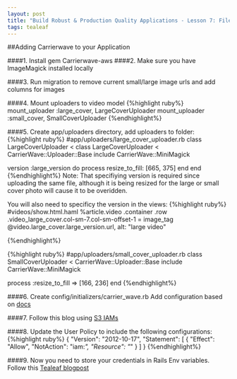 ```yaml
---
layout: post
title: "Build Robust & Production Quality Applications - Lesson 7: File Uploading with Carrierwave"
tags: tealeaf
---
```

##Adding Carrierwave to your Application

####1. Install gem Carrierwave-aws
####2. Make sure you have ImageMagick installed locally

####3. Run migration to remove current small/large image urls and add columns for images

####4. Mount uploaders to video model
{%highlight ruby%}
mount_uploader :large_cover, LargeCoverUploader
mount_uploader :small_cover, SmallCoverUploader
{%endhighlight%}

####5. Create app/uploaders directory, add uploaders to folder:
{%highlight ruby%}
#app/uploaders/large_cover_uploader.rb
class LargeCoverUploader < class LargeCoverUploader < CarrierWave::Uploader::Base
  include CarrierWave::MiniMagick

  version :large_version do
    process resize_to_fill: [665, 375]
  end
end
{%endhighlight%}
Note: That specifiying version is required since uploading the same file, although it is being resized for the large or small cover photo will cause it to be overidden.


You will also need to specificy the version in the views:
{%highlight ruby%}
#videos/show.html.haml
%article.video
  .container
    .row
      .video_large_cover.col-sm-7.col-sm-offset-1
        = image_tag @video.large_cover.large_version.url, alt: "large video"

{%endhighlight%}

{%highlight ruby%}
#app/uploaders/small_cover_uploader.rb
class SmallCoverUploader < CarrierWave::Uploader::Base
  include CarrierWave::MiniMagick

  process :resize_to_fill => [166, 236]
end
{%endhighlight%}

####6. Create config/initializers/carrier_wave.rb
Add configuration based on [docs](https://github.com/carrierwaveuploader/carrierwave#using-amazon-s3)


####7. Follow this blog using [S3 IAMs](http://blog.danielle.tuckerlabs.com/post/60491757671/creating-a-simple-aws-s3-bucket-with-iam-access)

####8. Update the User Policy to include the following configurations:
{%highlight ruby%}
{
  "Version": "2012-10-17",
  "Statement": [
    {
      "Effect": "Allow",
      "NotAction": "iam:*",
      "Resource": "*"
    }
  ]
}
{%endhighlight%}

####9. Now you need to store your credentials in Rails Env variables. Follow this [Tealeaf blogpost](http://www.gotealeaf.com/blog/managing-environment-configuration-variables-in-rails)



